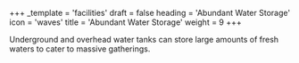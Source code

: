 +++
_template = 'facilities'
draft = false
heading = 'Abundant Water Storage'
icon = 'waves'
title = 'Abundant Water Storage'
weight = 9
+++

Underground and overhead water tanks can store large amounts of 
fresh waters to cater to massive gatherings.
